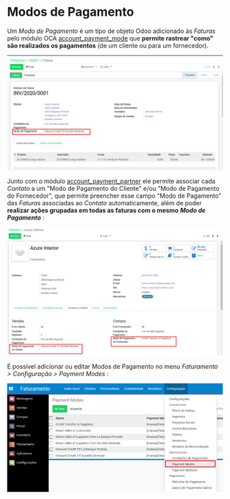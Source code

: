 # Modos de Pagamento

Um _Modo de Pagamento_ é um tipo de objeto Odoo adicionado às _Faturas_ pelo módulo OCA [account\_payment\_mode](https://github.com/OCA/bank-payment/tree/12.0/account_payment_mode) que **permite rastrear "como" são realizados os pagamentos** \(de um cliente ou para um fornecedor\).

![](../.gitbook/assets/image%20%2828%29.png)

Junto com o módulo [account\_payment\_partner](https://github.com/OCA/bank-payment/tree/12.0/account_payment_partner) ele permite associar cada _Contato_ a um "Modo de Pagamento do Cliente" e/ou "Modo de Pagamento do Fornecedor", que permite preencher esse campo "Modo de Pagamento" das _Faturas_ associadas ao _Contato_ automaticamente, além de poder **realizar ações grupadas em todas as faturas com o mesmo** _**Modo de Pagamento**_ :

![](../.gitbook/assets/image%20%2839%29.png)

É possível adicionar ou editar Modos de Pagamento no menu _Faturamento &gt; Configuração &gt; Payment Modes_ :

![](../.gitbook/assets/image%20%2846%29.png)



